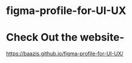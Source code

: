 # figma-profile-for-UI-UX

# Check Out the website-

https://baazis.github.io/figma-profile-for-UI-UX/
